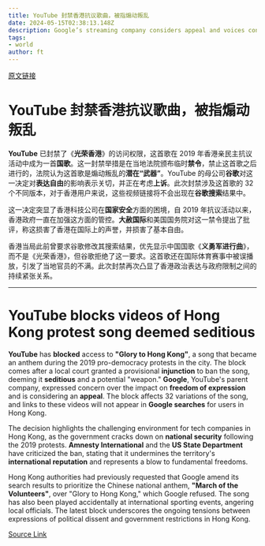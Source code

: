 ```yaml
---
title: YouTube 封禁香港抗议歌曲，被指煽动叛乱
date: 2024-05-15T02:38:13.148Z
description: Google’s streaming company considers appeal and voices concern about impact on freedom of expression
tags: 
- world
author: ft
---
```


[原文链接](https://ft.com/content/431440e8-0db7-4266-a65d-17f13d2bc405)

# YouTube 封禁香港抗议歌曲，被指煽动叛乱

**YouTube** 已封禁了《**光荣香港**》的访问权限，这首歌在 2019 年香港亲民主抗议活动中成为一首**国歌**。这一封禁举措是在当地法院颁布临时**禁令**，禁止这首歌之后进行的，法院认为这首歌是煽动叛乱的**潜在“武器”**。YouTube 的母公司**谷歌**对这一决定对**表达自由**的影响表示关切，并正在考虑**上诉**。此次封禁涉及这首歌的 32 个不同版本，对于香港用户来说，这些视频链接将不会出现在**谷歌搜索**结果中。

这一决定突显了香港科技公司在**国家安全**方面的困境，自 2019 年抗议活动以来，香港政府一直在加强这方面的管控。**大赦国际**和美国国务院对这一禁令提出了批评，称这损害了香港在国际上的声誉，并损害了基本自由。

香港当局此前曾要求谷歌修改其搜索结果，优先显示中国国歌《**义勇军进行曲**》，而不是《光荣香港》，但谷歌拒绝了这一要求。这首歌还在国际体育赛事中被误播放，引发了当地官员的不满。此次封禁再次凸显了香港政治表达与政府限制之间的持续紧张关系。

---

# YouTube blocks videos of Hong Kong protest song deemed seditious 

**YouTube** has **blocked** access to **"Glory to Hong Kong"**, a song that became an anthem during the 2019 pro-democracy protests in the city. The block comes after a local court granted a provisional **injunction** to ban the song, deeming it **seditious** and a potential "weapon." **Google**, YouTube's parent company, expressed concern over the impact on **freedom of expression** and is considering an **appeal**. The block affects 32 variations of the song, and links to these videos will not appear in **Google searches** for users in Hong Kong. 

The decision highlights the challenging environment for tech companies in Hong Kong, as the government cracks down on **national security** following the 2019 protests. **Amnesty International** and the **US State Department** have criticized the ban, stating that it undermines the territory's **international reputation** and represents a blow to fundamental freedoms. 

Hong Kong authorities had previously requested that Google amend its search results to prioritize the Chinese national anthem, **"March of the Volunteers"**, over "Glory to Hong Kong," which Google refused. The song has also been played accidentally at international sporting events, angering local officials. The latest block underscores the ongoing tensions between expressions of political dissent and government restrictions in Hong Kong.

[Source Link](https://ft.com/content/431440e8-0db7-4266-a65d-17f13d2bc405)

